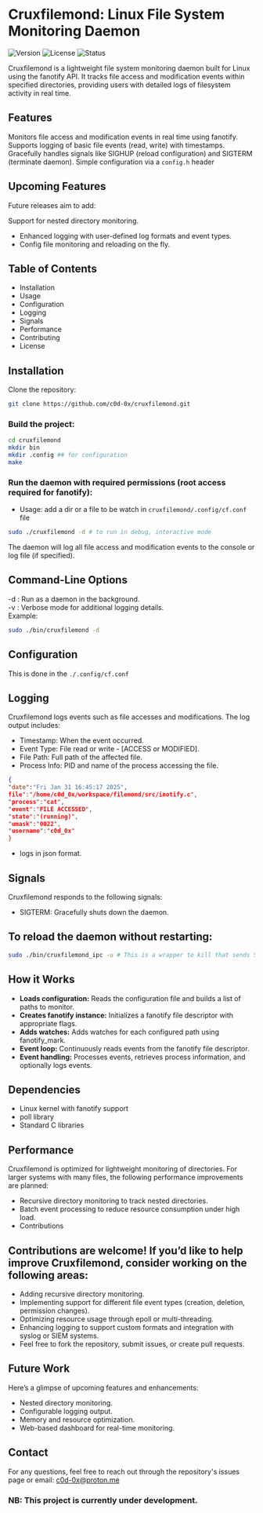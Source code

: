 # Cruxfilemond: Linux File System Monitoring Daemon
![Version](https://img.shields.io/badge/version-1.0.0-blue.svg) ![License](https://img.shields.io/badge/license-MIT-green) ![Status](https://img.shields.io/badge/status-active-brightgreen)

Cruxfilemond is a lightweight file system monitoring daemon built for Linux using the fanotify API. It tracks file access and modification events within specified directories, providing users with detailed logs of filesystem activity in real time.

## Features

Monitors file access and modification events in real time using fanotify.
Supports logging of basic file events (read, write) with timestamps.
Gracefully handles signals like SIGHUP (reload configuration) and SIGTERM (terminate daemon).
Simple configuration via a `config.h` header

## Upcoming Features

Future releases aim to add:

Support for nested directory monitoring.

- Enhanced logging with user-defined log formats and event types.
- Config file monitoring and reloading on the fly.

## Table of Contents

- Installation
- Usage
- Configuration
- Logging
- Signals
- Performance
- Contributing
- License

## Installation

Clone the repository:

```bash
git clone https://github.com/c0d-0x/cruxfilemond.git
```

### Build the project:

```bash
cd cruxfilemond
mkdir bin
mkdir .config ## for configuration
make
```

### Run the daemon with required permissions (root access required for fanotify):
- Usage: add a dir or a file to be watch in `cruxfilemond/.config/cf.conf` file
```bash
sudo ./cruxfilemond -d # to run in debug, interactive mode
```
The daemon will log all file access and modification events to the console or log file (if specified).

## Command-Line Options
-d : Run as a daemon in the background.<br>
-v : Verbose mode for additional logging details.<br>
Example:

```bash
sudo ./bin/cruxfilemond -d
```

## Configuration

This is done in the `./.config/cf.conf`


## Logging

Cruxfilemond logs events such as file accesses and modifications. The log output includes:

- Timestamp: When the event occurred.
- Event Type: File read or write - [ACCESS or MODIFIED].
- File Path: Full path of the affected file.
- Process Info: PID and name of the process accessing the file.

```json
{
"date":"Fri Jan 31 16:45:17 2025",
file":"/home/c0d_0x/workspace/filemond/src/inotify.c",
"process":"cat",
"event":"FILE ACCESSED",
"state":"(running)",
"umask":"0022",
"username":"c0d_0x"
}
```
- logs in json format.
## Signals

Cruxfilemond responds to the following signals:

- SIGTERM: Gracefully shuts down the daemon.

## To reload the daemon without restarting:

```bash
sudo ./bin/cruxfilemond_ipc -u # This is a wrapper to kill that sends SIGHUP, SIGTERM, and dumps cruxfilemond log_file
```

## How it Works

- **Loads configuration:** Reads the configuration file and builds a list of paths to monitor.
- **Creates fanotify instance:** Initializes a fanotify file descriptor with appropriate flags.
- **Adds watches:** Adds watches for each configured path using fanotify_mark.
- **Event loop:** Continuously reads events from the fanotify file descriptor.
- **Event handling:** Processes events, retrieves process information, and optionally logs events.

## Dependencies

- Linux kernel with fanotify support
- poll library
- Standard C libraries

## Performance

Cruxfilemond is optimized for lightweight monitoring of directories. For larger systems with many files, the following performance improvements are planned:

- Recursive directory monitoring to track nested directories.
- Batch event processing to reduce resource consumption under high load.
- Contributions

## Contributions are welcome! If you’d like to help improve Cruxfilemond, consider working on the following areas:

- Adding recursive directory monitoring.
- Implementing support for different file event types (creation, deletion, permission changes).
- Optimizing resource usage through epoll or multi-threading.
- Enhancing logging to support custom formats and integration with syslog or SIEM systems.
- Feel free to fork the repository, submit issues, or create pull requests.

## Future Work

Here’s a glimpse of upcoming features and enhancements:

- Nested directory monitoring.
- Configurable logging output.
- Memory and resource optimization.
- Web-based dashboard for real-time monitoring.

## Contact

For any questions, feel free to reach out through the repository's issues page or email: c0d-0x@proton.me
### NB: This project is currently under development.
